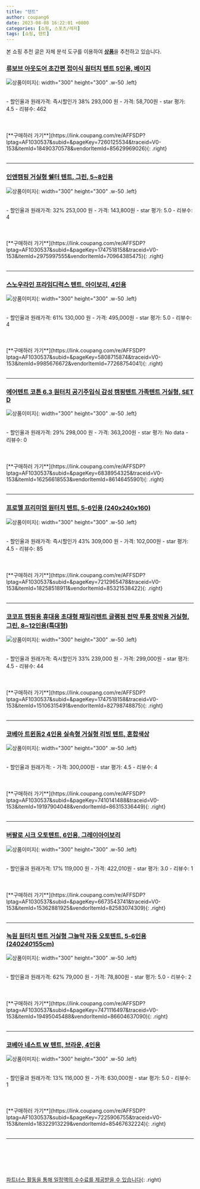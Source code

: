 ```yaml
---
title: "텐트"
author: coupang6
date: 2023-08-08 16:22:01 +0800
categories: [쇼핑, 스포츠/레저]
tags: [쇼핑, 텐트]
---
```


본 쇼핑 추천 글은 자체 분석 도구를 이용하여 [**상품**](https://link.coupang.com/a/bao1ui)을 추천하고 있습니다.

### [류보브 아웃도어 초간편 접이식 원터치 텐트 5인용, 베이지](https://link.coupang.com/re/AFFSDP?lptag=AF1030537&subid=&pageKey=7260125534&traceid=V0-153&itemId=18490370578&vendorItemId=85629969026)

![상품이미지](https://thumbnail9.coupangcdn.com/thumbnails/remote/230x230ex/image/vendor_inventory/037d/de5b35cddace0bcf8c257a945336fb122785746519f1c82653e0837c5b18.jpg){: width="300" height="300" .w-50 .left}


<br>
- 할인율과 원래가격: 즉시할인가 38%  293,000   원
- 가격: 58,700원
- star 평가: 4.5
- 리뷰수: 462
<br>
<br>
<br>
<br>
[**구매하러 가기**](https://link.coupang.com/re/AFFSDP?lptag=AF1030537&subid=&pageKey=7260125534&traceid=V0-153&itemId=18490370578&vendorItemId=85629969026){: .right}
<br>
<br>

---

### [인앤캠핑 거실형 쉘터 텐트, 그린, 5~8인용](https://link.coupang.com/re/AFFSDP?lptag=AF1030537&subid=&pageKey=1747518158&traceid=V0-153&itemId=2975997555&vendorItemId=70964385475)

![상품이미지](https://thumbnail7.coupangcdn.com/thumbnails/remote/230x230ex/image/retail/images/2880862781718124-31b13a19-516c-46aa-94b9-441347a83bbb.jpg){: width="300" height="300" .w-50 .left}


<br>
- 할인율과 원래가격: 32%  253,000   원
- 가격: 143,800원
- star 평가: 5.0
- 리뷰수: 4
<br>
<br>
<br>
<br>
[**구매하러 가기**](https://link.coupang.com/re/AFFSDP?lptag=AF1030537&subid=&pageKey=1747518158&traceid=V0-153&itemId=2975997555&vendorItemId=70964385475){: .right}
<br>
<br>

---

### [스노우라인 프라임디럭스 텐트, 아이보리, 4인용](https://link.coupang.com/re/AFFSDP?lptag=AF1030537&subid=&pageKey=5808715874&traceid=V0-153&itemId=9985676672&vendorItemId=77268754041)

![상품이미지](https://thumbnail10.coupangcdn.com/thumbnails/remote/230x230ex/image/retail/images/473851909616972-6e956947-e978-4afe-a06e-7c004e157ac3.jpg){: width="300" height="300" .w-50 .left}


<br>
- 할인율과 원래가격: 61%  130,000   원
- 가격: 495,000원
- star 평가: 5.0
- 리뷰수: 4
<br>
<br>
<br>
<br>
[**구매하러 가기**](https://link.coupang.com/re/AFFSDP?lptag=AF1030537&subid=&pageKey=5808715874&traceid=V0-153&itemId=9985676672&vendorItemId=77268754041){: .right}
<br>
<br>

---

### [에어텐트 코튼 6.3 원터치 공기주입식 감성 캠핑텐트 가족텐트 거실형, SET D](https://link.coupang.com/re/AFFSDP?lptag=AF1030537&subid=&pageKey=6838954325&traceid=V0-153&itemId=16256618553&vendorItemId=86146455901)

![상품이미지](https://thumbnail7.coupangcdn.com/thumbnails/remote/230x230ex/image/vendor_inventory/9957/a01afaded12e92bf8acdd9e4fec6c826967d1f9065cfd890eca0907b09d7.jpg){: width="300" height="300" .w-50 .left}


<br>
- 할인율과 원래가격: 29%  298,000   원
- 가격: 363,200원
- star 평가: No data
- 리뷰수: 0
<br>
<br>
<br>
<br>
[**구매하러 가기**](https://link.coupang.com/re/AFFSDP?lptag=AF1030537&subid=&pageKey=6838954325&traceid=V0-153&itemId=16256618553&vendorItemId=86146455901){: .right}
<br>
<br>

---

### [프로멜 프리미엄 원터치 텐트, 5-6인용 (240x240x160)](https://link.coupang.com/re/AFFSDP?lptag=AF1030537&subid=&pageKey=7212965478&traceid=V0-153&itemId=18258518911&vendorItemId=85321538422)

![상품이미지](https://thumbnail7.coupangcdn.com/thumbnails/remote/230x230ex/image/vendor_inventory/d6de/9eeb26f917e07947f4a637cb88f819c36e7769f7bdc1ddd375e6ecafa9a7.jpg){: width="300" height="300" .w-50 .left}


<br>
- 할인율과 원래가격: 즉시할인가 43%  309,000   원
- 가격: 102,000원
- star 평가: 4.5
- 리뷰수: 85
<br>
<br>
<br>
<br>
[**구매하러 가기**](https://link.coupang.com/re/AFFSDP?lptag=AF1030537&subid=&pageKey=7212965478&traceid=V0-153&itemId=18258518911&vendorItemId=85321538422){: .right}
<br>
<br>

---

### [코코프 캠핑용 휴대용 초대형 패밀리텐트 글램핑 천막 투룸 장박용 거실형, 그린, 8~12인용(특대형)](https://link.coupang.com/re/AFFSDP?lptag=AF1030537&subid=&pageKey=1747518158&traceid=V0-153&itemId=15106315491&vendorItemId=82798748875)

![상품이미지](https://thumbnail6.coupangcdn.com/thumbnails/remote/230x230ex/image/vendor_inventory/806b/4993ae10c556aa88bf6c1d2c721f67e164150cbaef5bec0961c1bf909f96.jpg){: width="300" height="300" .w-50 .left}


<br>
- 할인율과 원래가격: 즉시할인가 33%  239,000   원
- 가격: 299,000원
- star 평가: 4.5
- 리뷰수: 44
<br>
<br>
<br>
<br>
[**구매하러 가기**](https://link.coupang.com/re/AFFSDP?lptag=AF1030537&subid=&pageKey=1747518158&traceid=V0-153&itemId=15106315491&vendorItemId=82798748875){: .right}
<br>
<br>

---

### [코베아 트윈돔2 4인용 실속형 거실형 리빙 텐트, 혼합색상](https://link.coupang.com/re/AFFSDP?lptag=AF1030537&subid=&pageKey=7410141488&traceid=V0-153&itemId=19197904048&vendorItemId=86315336449)

![상품이미지](https://thumbnail9.coupangcdn.com/thumbnails/remote/230x230ex/image/vendor_inventory/affb/e89438e650d959cb07beef30bbabb3f96daeb38e62b7c3527a2f683a1488.jpg){: width="300" height="300" .w-50 .left}


<br>
- 할인율과 원래가격: 
- 가격: 300,000원
- star 평가: 4.5
- 리뷰수: 4
<br>
<br>
<br>
<br>
[**구매하러 가기**](https://link.coupang.com/re/AFFSDP?lptag=AF1030537&subid=&pageKey=7410141488&traceid=V0-153&itemId=19197904048&vendorItemId=86315336449){: .right}
<br>
<br>

---

### [버팔로 시크 오토텐트, 6인용, 그레이아이보리](https://link.coupang.com/re/AFFSDP?lptag=AF1030537&subid=&pageKey=6673543741&traceid=V0-153&itemId=15362881925&vendorItemId=82583074309)

![상품이미지](https://thumbnail8.coupangcdn.com/thumbnails/remote/230x230ex/image/retail/images/2878777952379018-3dff3070-228d-49d4-a57a-5603f6a33cfb.jpg){: width="300" height="300" .w-50 .left}


<br>
- 할인율과 원래가격: 17%  119,000   원
- 가격: 422,010원
- star 평가: 3.0
- 리뷰수: 1
<br>
<br>
<br>
<br>
[**구매하러 가기**](https://link.coupang.com/re/AFFSDP?lptag=AF1030537&subid=&pageKey=6673543741&traceid=V0-153&itemId=15362881925&vendorItemId=82583074309){: .right}
<br>
<br>

---

### [녹원 원터치 텐트 거실형 그늘막 자동 오토텐트, 5-6인용(240*240*155cm)](https://link.coupang.com/re/AFFSDP?lptag=AF1030537&subid=&pageKey=7471116497&traceid=V0-153&itemId=19495045488&vendorItemId=86604637090)

![상품이미지](https://thumbnail10.coupangcdn.com/thumbnails/remote/230x230ex/image/vendor_inventory/bc49/12ef832400ad25762a2f34b14f3d8657501a08b1ad204e901f39efb37114.jpg){: width="300" height="300" .w-50 .left}


<br>
- 할인율과 원래가격: 62%  79,000   원
- 가격: 78,800원
- star 평가: 5.0
- 리뷰수: 2
<br>
<br>
<br>
<br>
[**구매하러 가기**](https://link.coupang.com/re/AFFSDP?lptag=AF1030537&subid=&pageKey=7471116497&traceid=V0-153&itemId=19495045488&vendorItemId=86604637090){: .right}
<br>
<br>

---

### [코베아 네스트 W 텐트, 브라운, 4인용](https://link.coupang.com/re/AFFSDP?lptag=AF1030537&subid=&pageKey=7225906755&traceid=V0-153&itemId=18322913229&vendorItemId=85467632224)

![상품이미지](https://thumbnail10.coupangcdn.com/thumbnails/remote/230x230ex/image/retail/images/2023/03/27/18/5/d6c8d09f-3af0-4ee3-892f-fa710a68a33e.png){: width="300" height="300" .w-50 .left}


<br>
- 할인율과 원래가격: 13%  116,000   원
- 가격: 630,000원
- star 평가: 5.0
- 리뷰수: 1
<br>
<br>
<br>
<br>
[**구매하러 가기**](https://link.coupang.com/re/AFFSDP?lptag=AF1030537&subid=&pageKey=7225906755&traceid=V0-153&itemId=18322913229&vendorItemId=85467632224){: .right}
<br>
<br>

---
<br><br><br><br><br> [파트너스 활동을 통해 일정액의 수수료를 제공받을 수 있습니다](https://link.coupang.com/a/bao1ui){: .right}